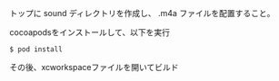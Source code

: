 トップに sound ディレクトリを作成し、 .m4a ファイルを配置すること。

cocoapodsをインストールして、以下を実行

```
$ pod install
```

その後、xcworkspaceファイルを開いてビルド
